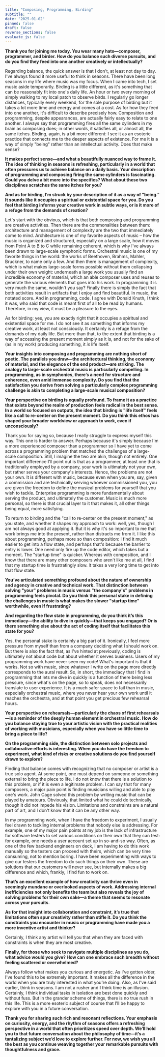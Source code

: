 ```yaml
---
title: "Composing, Programming, Birding"
subtitle: ""
date: "2025-01-02"
pinned: false
draft: false
reverse_sections: false
evaluate_js: false
---
```


**Thank you for joining me today. You wear many hats—composer, programmer, and birder. How do you balance such diverse pursuits, and do you find they feed into one another creatively or intellectually?**

Regarding balance, the quick answer is that I don't, at least not day to day. I've always found it more useful to think in seasons. There have been long seasons in my life where music was my focus. When I came into tech, I set music aside temporarily. Birding is a little different, as it's something that can be reasonably fit into one's daily life. An hour or two every morning of simply walking to my local patch to observe birds. I regularly go longer distances, typically every weekend, for the sole purpose of birding but it takes a lot more time and energy and comes at a cost. As for how they feed into one another, it's difficult to describe precisely how. Composition and programming, despite appearances, are actually fairly easy to relate to one another. I always say that programming fires all the same cylinders in my brain as composing does; in other words, it satisfies all, or almost all, the same itches. Birding, again, is a bit more different: I see it as an esoteric practice that connects me to the deeper aspects of existence. For me it is a way of simply "being" rather than an intellectual activity. Does that make sense?

**It makes perfect sense—and what a beautifully nuanced way to frame it. The idea of thinking in seasons is refreshing, particularly in a world that often pressures us to achieve balance on a daily basis. Your description of programming and composing firing the same cylinders is fascinating. Could you delve a bit more into the specifics? What about these two disciplines scratches the same itches for you?**

**And as for birding, I’m struck by your description of it as a way of "being." It sounds like it occupies a spiritual or existential space for you. Do you feel that birding informs your creative work in subtle ways, or is it more of a refuge from the demands of creation?**

Let's start with the obvious, which is that both composing and programming are creative activities. Then there are the commonalities between them: architecture and management of complexity are the two that immediately come to mind. Architecture is one of my favorite aspects of music – how the music is organized and structured, especially on a large scale, how it moves from Point A to B to C while remaining coherent, which is why I've always been drawn to large-scale symphonic forms. Orchestral music is one of my favorite things in the world: the works of Beethoven, Brahms, Mahler, Bruckner, to name only a few. And then there is management of complexity, which is what makes large-scale forms possible without them collapsing under their own weight: underneath a large work you usually find an incredible economy of material, which an able composer uses and reuses to generate the various elements that goes into his work. In programming it is very much the same, wouldn't you say? Finally there is simply the fact that both activities result in artifacts that I enjoy and find beautiful. In music, the notated score. And in programming, code. I agree with Donald Knuth, I think it was, who said that code is meant first of all to be read by humans. Therefore, in my view, it must be a pleasure to the eyes.

As for birding: yes, you are exactly right that it occupies a spiritual and existential space for me. I do not see it as something that informs my creative work, at least not consciously. It certainly is a refuge from the demands of my daily life. But more than that, to the extent that birding is a way of accessing the present moment simply as it is, and not for the sake of (as in my work) producing something, it _is_ life itself.

**Your insights into composing and programming are nothing short of poetic. The parallels you draw—the architectural thinking, the economy of material, and the elegance of the end product—are striking. The analogy to large-scale orchestral music is particularly compelling. In programming, as in symphonies, there’s a need for structure and coherence, even amid immense complexity. Do you find that the satisfaction you derive from solving a particularly complex programming challenge is akin to completing a large-scale musical composition?**

**Your perspective on birding is equally profound. To frame it as a practice that exists beyond the realm of production feels radical in the best sense. In a world so focused on outputs, the idea that birding is "life itself" feels like a call to re-center on the present moment. Do you think this ethos has shaped your broader worldview or approach to work, even if unconsciously?**

Thank you for saying so, because I really struggle to express myself this way. This one is harder to answer. Perhaps because it's simply because I'm a more experienced composer than a programmer so I have yet to come across a programming problem that matched the challenges of a large-scale composition. Still, I imagine the two are akin, though not entirely. One important difference I'll point out is that as a programmer, at least one that is traditionally employed by a company, your work is ultimately not your own, but rather serves your company's interests. Hence, the problems are not your own. It is different with music, because even when you are, say, given a commission and are technically serving whoever commissioned you, you are given the freedom to define the musical problems for yourself that you wish to tackle. Enterprise programming is more fundamentally about serving the product, and ultimately the customer. Music is much more personal, so there is that crucial layer to it that makes it, all other things being equal, more satisfying.

To return to birding and the "call to re-center on the present moment," as you state, and whether it shapes my approach to work: well, yes, though I am not always good at applying it. But it is why it's so important to me that work brings me into the present, rather than distracts me from it. I like this about programming, perhaps more so than composition: I find it much easier to get into a flow state, and perhaps that's because the barrier to entry is lower. One need only fire up the code editor, which takes but a moment. The "startup time" is quicker. Whereas with composition, and I know that there are many other composers who aren't like me at all, I find that my startup time is frustratingly slow. It takes a very long time to get into that flow state.

**You’ve articulated something profound about the nature of ownership and agency in creative and technical work. That distinction between solving "your" problems in music versus "the company's" problems in programming feels pivotal. Do you think this personal stake in defining the challenges in music is what makes the slower "startup time" worthwhile, even if frustrating?**

**And regarding the flow state in programming, do you think it’s this immediacy—the ability to dive in quickly—that keeps you engaged? Or is there something else about the act of coding itself that facilitates this state for you?**

Yes, the personal stake is certainly a big part of it. Ironically, I feel more pressure from myself than from a company deciding what I should work on. But there is also the fact that, as I've hinted at previously, coding is ultimately not about code but about whether it serves business. Users of my programming work have never seen my code! What's important is that it works. Not so with music, since whatever I write on the page more directly corresponds to the aural result. So, in short, the immediacy that I find in programming that lets me dive in quickly is a function of there being less pressure, since what's on the page, so to speak, does not necessarily translate to user experience. It is a much safer space to fail than in music, especially orchestral music, where you never hear your own work until it reaches the orchestra, and at that point you get precious few rehearsal hours.

**Your perspective on rehearsals—particularly the chaos of first rehearsals—is a reminder of the deeply human element in orchestral music. How do you balance staying true to your artistic vision with the practical realities of working with musicians, especially when you have so little time to bring a piece to life?**

**On the programming side, the distinction between solo projects and collaborative efforts is interesting. When you do have the freedom to experiment, what kind of risks or creative solutions do you find yourself drawn to explore?**

Finding that balance comes with recognizing that no composer or artist is a true solo agent. At some point, one must depend on someone or something external to bring the piece to life. I do not know that there is a solution to this problem, or if it is even a legitimate problem. I can say that for many composers, a major pain point is finding musicians willing and able to play one's work. John Cage solved this problem by writing music that can be played by amateurs. Obviously, that limited what he could do technically, though it did not impede his vision. Limitations and constraints are a natural part of art, and I don't know that it can be any other way.

In my programming work, when I have the freedom to experiment, I usually feel drawn to tackling internal problems that nobody else is addressing. For example, one of my major pain points at my job is the lack of infrastructure for software testers to set various conditions on their own that they can test: for example, one needs a user account set up in so-and-so way. Often, as one of the few backend engineers on deck, I am having to do this work manually so the testers can proceed with theirs, which can be very time consuming, not to mention boring. I have been experimenting with ways to give our testers the freedom to do such things on their own. These are solutions that our customers will never see, but internally makes a big difference and which, frankly, I find fun to work on.

**That’s an excellent example of how creativity can thrive even in seemingly mundane or overlooked aspects of work. Addressing internal inefficiencies not only benefits the team but also reveals the joy of solving problems for their own sake—a theme that seems to resonate across your pursuits.**

**As for that insight into collaboration and constraint, it’s true that limitations often spur creativity rather than stifle it. Do you think the constraints you encounter in music or programming have made you a more inventive artist and thinker?**

Certainly, I think any artist will tell you that when they are faced with constraints is when they are most creative. 

**Finally, for those who seek to navigate multiple disciplines as you do, what advice would you give? How can one embrace such breadth without feeling scattered or overwhelmed?**

Always follow what makes you curious and energetic. As I've gotten older, I've found this to be extremely important. It makes all the difference in the world when you are truly interested in what you're doing. Also, as I've said earlier, think in seasons. I am not a rusher and I think time is an illusion. Certainly, I think individual tasks in isolation are best done quickly and without fuss. But in the grander scheme of things, there is no true rush in this life. This is a more esoteric subject of course that I'll be happy to explore with you in a future conversation.

**Thank you for sharing such rich and resonant reflections. Your emphasis on curiosity, energy, and the rhythm of seasons offers a refreshing perspective in a world that often prioritizes speed over depth. We’ll hold you to that future conversation about the philosophy of time—it’s a tantalizing subject we’d love to explore further. For now, we wish you all the best as you continue weaving together your remarkable pursuits with thoughtfulness and grace.**
